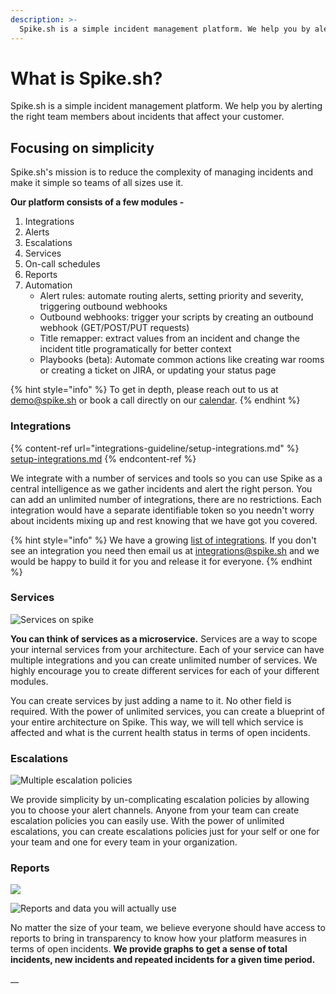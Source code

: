 ```yaml
---
description: >-
  Spike.sh is a simple incident management platform. We help you by alerting the right team members about incidents that affect your customer.
---
```

# What is Spike.sh?

Spike.sh is a simple incident management platform. We help you by alerting the right team members about incidents that affect your customer.&#x20;

## Focusing on simplicity

Spike.sh's mission is to reduce the complexity of managing incidents and make it simple so teams of all sizes use it.&#x20;

**Our platform consists of a few modules -**

1. Integrations
2. Alerts
3. Escalations
4. Services
5. On-call schedules
6. Reports
7. Automation
    - Alert rules: automate routing alerts, setting priority and severity, triggering outbound webhooks
    - Outbound webhooks: trigger your scripts by creating an outbound webhook (GET/POST/PUT requests)
    - Title remapper: extract values from an incident and change the incident title programatically for better context
    - Playbooks (beta): Automate common actions like creating war rooms or creating a ticket on JIRA, or updating your status page

{% hint style="info" %}
To get in depth, please reach out to us at [demo@spike.sh](mailto:demo@spike.sh) or book a call directly on our [calendar](https://calendly.com/spikehq).&#x20;
{% endhint %}

### Integrations

{% content-ref url="integrations-guideline/setup-integrations.md" %}
[setup-integrations.md](integrations-guideline/setup-integrations.md)
{% endcontent-ref %}

We integrate with a number of services and tools so you can use Spike as a central intelligence as we gather incidents and alert the right person. You can add an unlimited number of integrations, there are no restrictions. Each integration would have a separate identifiable token so you needn't worry about incidents mixing up and rest knowing that we have got you covered.

{% hint style="info" %}
We have a growing [list of integrations](https://spike.sh/integrations). If you don't see an integration you need then email us at [integrations@spike.sh](mailto:integrations@spike.sh) and we would be happy to build it for you and release it for everyone.
{% endhint %}

### Services

![Services on spike](<.gitbook/assets/affected services.png>)

**You can think of services as a microservice.** Services are a way to scope your internal services from your architecture. Each of your service can have multiple integrations and you can create unlimited number of services. We highly encourage you to create different services for each of your different modules.

You can create services by just adding a name to it. No other field is required. With the power of unlimited services, you can create a blueprint of your entire architecture on Spike. This way, we will tell which service is affected and what is the current health status in terms of open incidents.

### Escalations

![Multiple escalation policies](.gitbook/assets/escalations-list.png)

We provide simplicity by un-complicating escalation policies by allowing you to choose your alert channels. Anyone from your team can create escalation policies you can easily use. With the power of unlimited escalations, you can create escalations policies just for your self or one for your team and one for every team in your organization.

### Reports

![](<.gitbook/assets/Screenshot 2020-06-24 at 10.38.57 AM.png>)

![Reports and data you will actually use](<.gitbook/assets/image (18).png>)

No matter the size of your team, we believe everyone should have access to reports to bring in transparency to know how your platform measures in terms of open incidents. **We provide graphs to get a sense of total incidents, new incidents and repeated incidents for a given time period.**

__
